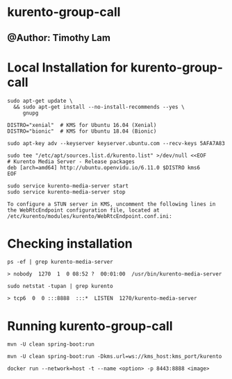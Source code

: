 kurento-group-call
==================

## @Author: Timothy Lam

Local Installation for kurento-group-call
==================

```
sudo apt-get update \
  && sudo apt-get install --no-install-recommends --yes \
     gnupg
```

```
DISTRO="xenial"  # KMS for Ubuntu 16.04 (Xenial)
DISTRO="bionic"  # KMS for Ubuntu 18.04 (Bionic)
```

```
sudo apt-key adv --keyserver keyserver.ubuntu.com --recv-keys 5AFA7A83
```

```
sudo tee "/etc/apt/sources.list.d/kurento.list" >/dev/null <<EOF
# Kurento Media Server - Release packages
deb [arch=amd64] http://ubuntu.openvidu.io/6.11.0 $DISTRO kms6
EOF
```

```
sudo service kurento-media-server start
sudo service kurento-media-server stop
```

```
To configure a STUN server in KMS, uncomment the following lines in the WebRtcEndpoint configuration file, located at /etc/kurento/modules/kurento/WebRtcEndpoint.conf.ini:
```

Checking installation 
==================

```
ps -ef | grep kurento-media-server

> nobody  1270  1  0 08:52 ?  00:01:00  /usr/bin/kurento-media-server
```

```
sudo netstat -tupan | grep kurento

> tcp6  0  0 :::8888  :::*  LISTEN  1270/kurento-media-server
```

Running kurento-group-call
==================

```
mvn -U clean spring-boot:run
```

```
mvn -U clean spring-boot:run -Dkms.url=ws://kms_host:kms_port/kurento
```

```
docker run --network=host -t --name <option> -p 8443:8888 <image>
```